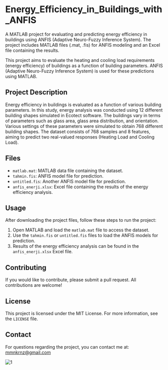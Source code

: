 # Energy_Efficiency_in_Buildings_with_ANFIS
A MATLAB project for evaluating and predicting energy efficiency in buildings using ANFIS (Adaptive Neuro-Fuzzy Inference System). The project includes MATLAB files (.mat, .fis) for ANFIS modeling and an Excel file containing the results.

This project aims to evaluate the heating and cooling load requirements (energy efficiency) of buildings as a function of building parameters. ANFIS (Adaptive Neuro-Fuzzy Inference System) is used for these predictions using MATLAB.

## Project Description

Energy efficiency in buildings is evaluated as a function of various building parameters. In this study, energy analysis was conducted using 12 different building shapes simulated in Ecotect software. The buildings vary in terms of parameters such as glass area, glass area distribution, and orientation. Various settings of these parameters were simulated to obtain 768 different building shapes. The dataset consists of 768 samples and 8 features, aiming to predict two real-valued responses (Heating Load and Cooling Load).

## Files

- `matlab.mat`: MATLAB data file containing the dataset.
- `tahmin.fis`: ANFIS model file for prediction.
- `untitled.fis`: Another ANFIS model file for prediction.
- `anfis_enerji.xlsx`: Excel file containing the results of the energy efficiency analysis.

## Usage

After downloading the project files, follow these steps to run the project:

1. Open MATLAB and load the `matlab.mat` file to access the dataset.
2. Use the `tahmin.fis` or `untitled.fis` files to load the ANFIS models for prediction.
3. Results of the energy efficiency analysis can be found in the `anfis_enerji.xlsx` Excel file.

## Contributing

If you would like to contribute, please submit a pull request. All contributions are welcome!

## License

This project is licensed under the MIT License. For more information, see the `LICENSE` file.

## Contact

For questions regarding the project, you can contact me at: [mmnkrnz@gmail.com](mailto:mmnkrnz@gmail.com)

![1](https://github.com/muminkurnaz/Energy_Efficiency_in_Buildings_with_ANFIS/assets/112796390/73aea57b-bff6-4e5a-9bd2-06e33fb0c06e)

